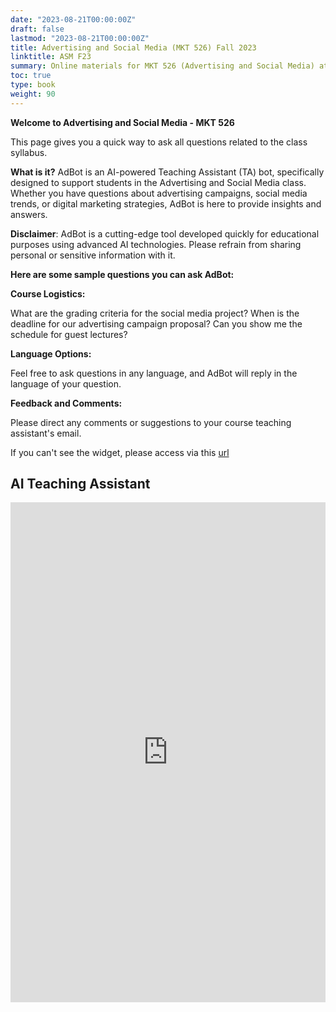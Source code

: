 ```yaml
---
date: "2023-08-21T00:00:00Z"
draft: false
lastmod: "2023-08-21T00:00:00Z"
title: Advertising and Social Media (MKT 526) Fall 2023
linktitle: ASM F23
summary: Online materials for MKT 526 (Advertising and Social Media) at the University of Southern California in Fall 2023.
toc: true
type: book
weight: 90
---
```


**Welcome to Advertising and Social Media - MKT 526**

This page gives you a quick way to ask all questions related to the class syllabus.

**What is it?** AdBot is an AI-powered Teaching Assistant (TA) bot, specifically designed to support students in the Advertising and Social Media class.
Whether you have questions about advertising campaigns, social media trends, or digital marketing strategies, AdBot is here to provide insights and answers.

**Disclaimer**: AdBot is a cutting-edge tool developed quickly for educational purposes using advanced AI technologies.
Please refrain from sharing personal or sensitive information with it.

**Here are some sample questions you can ask AdBot:**

**Course Logistics:**

What are the grading criteria for the social media project?
When is the deadline for our advertising campaign proposal?
Can you show me the schedule for guest lectures?

**Language Options:**

Feel free to ask questions in any language, and AdBot will reply in the language of your question.

**Feedback and Comments:**

Please direct any comments or suggestions to your course teaching assistant's email.

If you can't see the widget, please access via this [url](https://widget.getcody.ai/99d9d523-c1dd-4c06-8823-176c69f39d4c)

## AI Teaching Assistant

<iframe src="https://widget.getcody.ai/99d9d523-c1dd-4c06-8823-176c69f39d4c" style="border:0px;" name="codyai" scrolling="no" frameborder="1" marginheight="0" marginwidth="0" height="800px" width="100%" allowfullscreen></iframe>